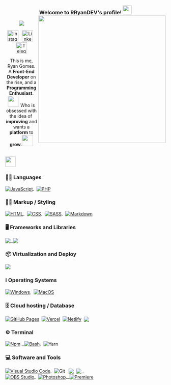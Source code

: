 <h3 align="center">
  Welcome to RRyanDEV's profile!
  <img src="https://media.giphy.com/media/hvRJCLFzcasrR4ia7z/giphy.gif" width="28">
<img src="https://raw.githubusercontent.com/MicaelliMedeiros/micaellimedeiros/master/image/computer-illustration.png" min-width="400px" max-width="400px" width="400px" align="right">
</h3>

<p align="center">
   <a href="https://portfolio-vscode-eosin.vercel.app"><img src="https://readme-typing-svg.demolab.com?font=Fira+Code&pause=1000&center=true&vCenter=true&width=435&lines=Click+To+Acess+My+Portifolio"></a>
</p>

<p align="center">
<a href="https://instagram.com/reeal_ryaan/"><img width="35em" alt="Instagram" title="Instagram" src="https://www.svgrepo.com/show/111199/instagram.svg"></a>
&#8287;
<a href="https://www.linkedin.com/in/rryandev"><img width="35em" alt="Linkedin" title="Linkedin" src="https://www.svgrepo.com/show/205292/linkedin.svg"></a>
&#8287;
<a href="https://t.me/ryaanreeal"><img width="35em" alt="Telegram" title="Telegram" src="https://www.svgrepo.com/show/303292/telegram-logo.svg"></a>

 <p align="center">
    This is me, Ryan Gomes. A <b>Front-End Developer</b> on the rise, and a <b> Programming Enthusiast</b>.<img src="https://raw.githubusercontent.com/TheDudeThatCode/TheDudeThatCode/master/Assets/Developer.gif" width="35px">
 Who is obsessed with the idea of ​​<b>improving</b> and wants a <b>platform</b> to
    <b>grow</b>.<img src="https://media.giphy.com/media/VgCDAzcKvsR6OM0uWg/giphy.gif" width="35px" />
  </p>

</p>

<div align="center">

</div>

<div align="left">

<h2><img src = "https://media2.giphy.com/media/QssGEmpkyEOhBCb7e1/giphy.gif?cid=ecf05e47a0n3gi1bfqntqmob8g9aid1oyj2wr3ds3mg700bl&rid=giphy.gif" width = 32px></h2>

### 👨‍💻 Languages

<a href="https://developer.mozilla.org/en-US/docs/Web/JavaScript">
<img align="center" alt="JavaScript" src="https://img.shields.io/badge/javascript-%23FFF000.svg?style=for-the-badge&logo=javascript&logoColor=black">
</a>&#8287;
<a href="https://www.php.net">
<img align="center" alt="PHP" src="https://img.shields.io/badge/php-%23777BB4.svg?style=for-the-badge&logo=php&logoColor=white">
</a>

### 👨‍💻 Markup / Styling

<a href="https://developer.mozilla.org/pt-BR/docs/Web/HTML">
<img align="center" alt="HTML" src="https://img.shields.io/badge/html-%23E34F26.svg?style=for-the-badge&logo=html5&logoColor=white">
</a>&#8287;
<a href="https://developer.mozilla.org/pt-BR/docs/Web/CSS">
<img align="center" alt="CSS" src="https://img.shields.io/badge/css-%231572B6.svg?style=for-the-badge&logo=css3&logoColor=white">
</a>&#8287;
<a href="https://sass-lang.com">
<img align="center" alt="SASS" src="https://img.shields.io/badge/SASS-hotpink.svg?style=for-the-badge&logo=SASS&logoColor=white">
</a>&#8287;
<a href="https://www.markdownguide.org/basic-syntax/">
<img align="center" alt="Markdown" src="https://img.shields.io/badge/markdown-%23000000.svg?style=for-the-badge&logo=markdown&logoColor=white">
</a>

### 🖥 Frameworks and Libraries

<a href=https://tailwindcss.com> <img align="center" src ='https://img.shields.io/badge/tailwindcss-%2338B2AC.svg?style=for-the-badge&logo=tailwind-css&logoColor=white'>&#8287;
<a href="https://nodejs.org/en/" alt="NodeJS"><img align="center" src="https://img.shields.io/badge/node.js-6DA55F?style=for-the-badge&logo=node.js&logoColor=white"></a>

### 📦 Virtualization and Deploy

<a href="https://www.docker.com" alt="Docker"><img align="center" src="https://img.shields.io/badge/docker-%230db7ed.svg?style=for-the-badge&logo=docker&logoColor=white"> </a>

### ℹ️ Operating Systems

<a href="https://www.microsoft.com/pt-br/software-download/windows11">
<img align="center" alt="Windows" src="https://img.shields.io/badge/Windows-0078D6?style=for-the-badge&logo=windows&logoColor=white">
</a>&#8287;
<a href="https://www.apple.com/br/macos/ventura/">
<img align="center" alt="MacOS" src="https://img.shields.io/badge/mac%20os-000000?style=for-the-badge&logo=apple&logoColor=F0F0F0">
</a>

### 🗄️ Cloud hosting / Database

<a href="https://pages.github.com"><img align="center" alt="GitHub Pages" src="https://img.shields.io/badge/github-%23123F6D.svg?style=for-the-badge&logo=github&logoColor=white"></a>&#8287;
<a href="https://vercel.com"><img align="center"  alt="Vercel" src="https://img.shields.io/badge/vercel-%23000000.svg?style=for-the-badge&logo=vercel&logoColor=white"></a>&#8287;
<a href="https://netlify.app"><img align="center" alt="Netlify" src="https://img.shields.io/badge/netlify-%2300C7B7.svg?style=for-the-badge&logo=netlify&logoColor=black"></a>&#8287;
<a href="https://www.mysql.com" alt="MYSQL"><img align="center" src="https://img.shields.io/badge/mysql-%23316192.svg?style=for-the-badge&logo=mysql&logoColor=white"></a>

### ⚙️ Terminal

<a href="https://www.npmjs.com/">
<img align="center" alt="Npm" src="https://img.shields.io/badge/NPM-%23F00000.svg?style=for-the-badge&logo=npm&logoColor=white"></a>
<a href="https://git-scm.com/download/win">&#8287;
<img align="center" alt="Bash" src="https://img.shields.io/badge/BASH-%23121011.svg?style=for-the-badge&logo=gnu-bash&logoColor=white">
<a href="https://yarnpkg.com/"></a>&#8287;
<img align="center" alt="Yarn" src="https://img.shields.io/badge/yarn-%232C8EBB.svg?style=for-the-badge&logo=yarn&logoColor=white">
</a>

### 💻 Software and Tools

<a href="https://code.visualstudio.com/">
<img align="center" alt="Visual Studio Code" src="https://img.shields.io/badge/Visual%20Studio%20Code-0078d7.svg?style=for-the-badge&logo=visual-studio-code&logoColor=white">
</a>&#8287;
<img align="center"  alt="Git" src="https://img.shields.io/badge/git-%23F05033.svg?style=for-the-badge&logo=git&logoColor=white">
</a>&#8287;
<a href="https://notepad-plus-plus.org" alt="Notepad"><img align="center" src="https://img.shields.io/badge/Notepad++-90E59A.svg?style=for-the-badge&logo=notepad%2b%2b&logoColor=black"></a>&#8287;
<a href="https://www.notion.so/pt-br" alt="Notion"><img align="center" src="https://img.shields.io/badge/Notion-%23000000.svg?style=for-the-badge&logo=notion&logoColor=white"></a>
<a href="https://obsproject.com/pt-br">&#8287;

<br>

<img align="center" alt="OBS Studio" src="https://img.shields.io/badge/-OBS%20Studio-302E31?style=for-the-badge&logo=obs-studio&logoColor=white">
</a>&#8287;
<a href="https://www.adobe.com/br/products/photoshop.html">
<img align="center" alt="Photoshop" src="https://img.shields.io/badge/Adobe%20Photoshop-071D34.svg?style=for-the-badge&logo=adobe%20photoshop&logoColor=57a6f8">
</a>
<a href="https://www.adobe.com/br/products/premiere.html">&#8287;
<img align="center" alt="Premiere" src="https://img.shields.io/badge/Adobe%20Premiere%20Pro-000057.svg?style=for-the-badge&logo=Adobe%20Premiere%20Pro&logoColor=9999F8">
</a>


</div>

<!-- Version:
v5.0.0.231510 -->